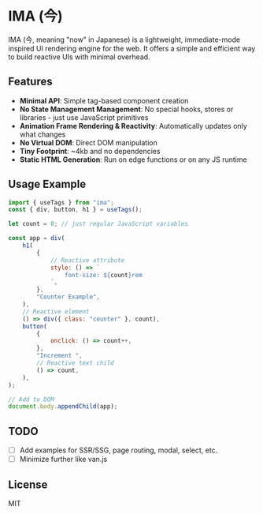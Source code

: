 # IMA (今)

IMA (今, meaning "now" in Japanese) is a lightweight, immediate-mode inspired UI rendering engine for the web. It offers a simple and efficient way to build reactive UIs with minimal overhead.

## Features

- **Minimal API**: Simple tag-based component creation
- **No State Management Management**: No special hooks, stores or libraries - just use JavaScript primitives
- **Animation Frame Rendering & Reactivity**: Automatically updates only what changes
- **No Virtual DOM**: Direct DOM manipulation
- **Tiny Footprint**: ~4kb and no dependencies
- **Static HTML Generation**: Run on edge functions or on any JS runtime

## Usage Example

```js
import { useTags } from "ima";
const { div, button, h1 } = useTags();

let count = 0; // just regular JavaScript variables

const app = div(
	h1(
		{
			// Reactive attribute
			style: () => `
				font-size: ${count}rem
			`,
		},
		"Counter Example",
	),
	// Reactive element
	() => div({ class: "counter" }, count),
	button(
		{
			onclick: () => count++,
		},
		"Increment ",
		// Reactive text child
		() => count,
	),
);

// Add to DOM
document.body.appendChild(app);
```

## TODO

- [ ] Add examples for SSR/SSG, page routing, modal, select, etc.
- [ ] Minimize further like van.js

## License

MIT
